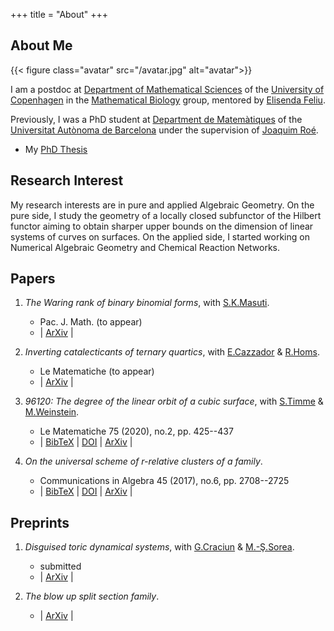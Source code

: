 +++
title = "About"
+++

## About Me

{{< figure class="avatar" src="/avatar.jpg" alt="avatar">}}

I am a postdoc at [Department of Mathematical Sciences](https://www.math.ku.dk/english/) of the [University of Copenhagen](https://www.ku.dk/english/) in the [Mathematical Biology](https://www.math.ku.dk/english/research/spt/reaction-networks/) group, mentored by [Elisenda Feliu](http://web.math.ku.dk/~efeliu/).

Previously, I was a PhD student at [Department de Matemàtiques](https://www.uab.cat/matematiques/) of the [
Universitat Autònoma de Barcelona](https://www.uab.cat/) under the supervision of [Joaquim Roé](https://mat.uab.cat/~jroe/).


* My [PhD Thesis](/documents/BrustengaMoncusiL-thesis.pdf)



## Research Interest

My research interests are in pure and applied Algebraic Geometry.
On the pure side, I study the geometry of a locally closed subfunctor of the Hilbert functor
aiming to obtain sharper upper bounds on the dimension of linear systems of curves on surfaces.
On the applied side, I started working on Numerical Algebraic Geometry and Chemical Reaction Networks.<br />

## Papers

1. *The Waring rank of binary binomial forms*, with [S.K.Masuti](https://www.cmi.ac.in/people/fac-profile.php?id=shreedevikm).  
   * Pac. J. Math. (to appear)  
   * | [ArXiv](https://arxiv.org/abs/2106.15658) |
   <!-- We establish an explicit formula for the Waring rank of every binary binomial form. -->

2. *Inverting catalecticants of ternary quartics*, with [E.Cazzador](https://www.mn.uio.no/math/english/people/aca/elisacaz/) & [R.Homs](https://roserhp.github.io/).  
   * Le Matematiche (to appear)
   * | [ArXiv](https://arxiv.org/abs/2105.10555) |  
    
3. *96120: The degree of the linear orbit of a cubic surface*, with [S.Timme](https://sascha.timme.xyz/) & [M.Weinstein](https://math.berkeley.edu/~maddie/).  
   * Le Matematiche 75 (2020), no.2, pp. 425--437
   * | [BibTeX](/bibtex/DegreeOrbitCubic.bib) | [DOI](https://doi.org/10.4418/2020.75.2.2) | [ArXiv](https://arxiv.org/abs/1909.06620) |
   
4. *On the universal scheme of r-relative clusters of a family*.  
   * Communications in Algebra 45 (2017), no.6, pp. 2708--2725
   * | [BibTeX](/bibtex/BrustengaMoncusi2017.bib) | [DOI](https://doi.org/10.1080/00927872.2016.1175452) | [ArXiv](https://arxiv.org/abs/1408.0552) |

## Preprints

1. *Disguised toric dynamical systems*, with [G.Craciun](https://people.math.wisc.edu/~craciun/) & [M.-Ş.Sorea](https://sites.google.com/view/mirunastefanasorea/).  
   * submitted
   * | [ArXiv](https://arxiv.org/abs/2006.01289) |

2. *The blow up split section family*.  
   * | [ArXiv](https://arxiv.org/abs/1808.03062) |

<!-- ## Typography -->

<!-- This is a [link](http://google.com). Something *italics* and something **bold**. -->

<!-- Here is a table: -->

<!-- Year | Award | Category -->
<!-- -----|-------|-------- -->
<!-- 2014 | Emmy  | Won Outstanding Lead Actor in a miniseries or a movie -->
<!-- 2015 | BAFTA | Nominated for Best Leading Actor for Sherlock -->
<!-- 2014 | Satellite | Won Best Actor miniseries or television film -->

<!-- Here is a horizontal rule: -->

<!-- --- -->

<!-- Here is a blockquote: -->

<!-- > To a great mind, nothing is little -->

<!-- Here is a `code` block: -->

<!-- ```python -->
<!-- def is_elementary(): -->
<!--   return True -->
<!-- ``` -->

<!-- ## References -->

<!-- * Foo Bar: Head of Department, Placeholder Names, Lorem -->
<!-- * John Doe: Associate Professor, Department of Computer Science, Ipsum -->

<!-- [^1]: This is the first footnote. -->
<!-- [^2]: This is the second footnote. -->
